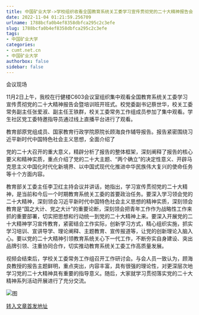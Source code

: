 ```yaml
---
title: 中国矿业大学->学校组织收看全国教育系统关工委学习宣传贯彻党的二十大精神报告会暨培训班开班式 | cumt.net.cn
date: 2022-11-04 01:21:59.256709
urlname: 1788bcfa0b4ef8358dbfca295c2c3efe
slug: 1788bcfa0b4ef8358dbfca295c2c3efe
tags: 
- 中国矿业大学
categories:
- cumt.net.cn
- 中国矿业大学
authorbox: false
sidebar: false
---
```

会议现场

11月2日上午，我校在行健楼C603会议室组织集中观看全国教育系统关工委学习宣传贯彻党的二十大精神报告会暨培训班开班式。校党委副书记蔡世华，校关工委常务副主任张爱淑、副主任王铁群，校关工委常务工作组成员参加了集中观看。学生社区党工委特邀指导员通过线上直播平台进行了观看。

教育部原党组成员、国家教育行政学院原院长顾海良作辅导报告。报告紧密围绕习近平新时代中国特色社会主义思想，全面介绍了
<!--more-->
党的二十大召开的重大意义，精辟分析了报告的整体框架，深刻阐释了报告的核心要义和精神实质，重点介绍了党的二十大主题、“两个确立”的决定性意义、开辟马克思主义中国化时代化新境界、以中国式现代化推进中华民族伟大复兴的使命任务等十个方面内容。

教育部关工委主任李卫红主持会议并讲话，她指出，学习宣传贯彻党的二十大精神，是当前和今后一个时期教育系统关工委的首要政治任务。要深入学习领会党的二十大精神，深刻领会习近平新时代中国特色社会主义思想的精神实质，深刻领会教育是“国之大计、党之大计”的重要论断，深刻领会把青年工作作为战略性工作来抓的重要部署，切实把思想和行动统一到党的二十大精神上来。要深入开展党的二十大精神学习宣传教育，紧密结合工作实际，创新学习方式，精心组织实施，抓实学习培训、宣讲导学、理论阐释、主题教育、宣传报道等，让党的创新理论入脑入心。要以党的二十大精神引领教育系统关心下一代工作，不断夯实自身建设、突出品牌引领、注重协同合作，切实推动教育系统关工委工作高质量发展。

视频会结束后，学校关工委常务工作组召开工作研讨会。与会人员一致认为，顾海良教授的报告主题鲜明，重点突出，内容丰富，具有很强的理论性，对更深层次地学习党的二十大精神具有重要的指导意义。随后，大家就学习贯彻落实党的二十大精神系列活动开展进行了充分交流。

![图](http://xwzx.cumt.edu.cn/_upload/article/images/d2/14/6c10138d4c82ac1a0ea9703ffd1f/9042d089-f6a0-402c-8aab-98885e567cc4.jpg)

[转入文章首发地址](http://xwzx.cumt.edu.cn/b4/d2/c523a636114/page.htm)